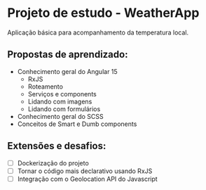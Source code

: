 # Projeto de estudo - WeatherApp

Aplicação básica para acompanhamento da temperatura local.

## Propostas de aprendizado:
- Conhecimento geral do Angular 15
  - RxJS
  - Roteamento
  - Serviços e components
  - Lidando com imagens
  - Lidando com formulários
- Conhecimento geral do SCSS
- Conceitos de Smart e Dumb components

## Extensões e desafios:
- [ ] Dockerização do projeto
- [ ] Tornar o código mais declarativo usando RxJS
- [ ] Integração com o Geolocation API do Javascript
